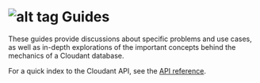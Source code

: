 <div id="guides"></div>

# ![alt tag](images/guide_icon.png)  Guides

These guides provide discussions about specific problems and use cases, as well as in-depth explorations of the important concepts behind the mechanics of a Cloudant database.

For a quick index to the Cloudant API, see the [API reference](api.html#api-reference).
